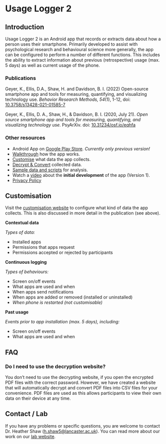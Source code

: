 # Usage Logger 2

## Introduction
Usage Logger 2 is an Android app that records or extracts data about how a person uses their smartphone. Primarily developed to assist with psychological research and behavioural science more generally, the app can be configured to perform a number of different functions. This includes the ability to extract information about previous (retrospective) usage (max. 5 days) as well as current usage of the phone.

### Publications

Geyer, K., Ellis, D.A., Shaw, H. and Davidson, B. I. (2022) Open-source smartphone app and tools for measuring, quantifying, and visualizing technology use. <em>Behavior Research Methods, 54</em>(1), 1-12, doi: [10.3758/s13428-021-01585-7](https://doi.org/10.3758/s13428-021-01585-7)

Geyer, K., Ellis, D. A., Shaw, H., & Davidson, B. I. (2020, July 21). *Open source smartphone app and tools for measuring, quantifying, and visualizing technology use.* PsyArXiv. doi: [10.31234/osf.io/eqhfa](https://doi.org/10.31234/osf.io/eqhfa)

### Other resources

<!-- - Android App on [Google Play Store](https://play.google.com/store/apps/details?id=psych.sensorlab.useagelogger2).-->
- Android App on [Google Play Store](https://play.google.com/store/apps/details?id=geyerk.sensorlab.suselogger). *Currently only previous version!*
- [Walkthrough](https://usagelogger2.netlify.app/walkthrough) how the app works.
- [Customise](https://usagelogger2.netlify.app/customise/) what data the app collects.
- [Decrypt & Convert](https://usagelogger2.netlify.app/decrypt/) collected data.
- [Sample data and scripts](https://github.com/davidaellis/UsageLoggerPublished/tree/master/sample%20data%20and%20scripts) for analysis.
- Watch a [video](https://www.youtube.com/watch?v=VET3PkaNayo&amp;feature=youtu.be) about the **initial development** of the app (Version 1).
- [Privacy Policy](https://usagelogger2.netlify.app/privacy/)

## Customisation

Visit the [customisation website](https://usagelogger2.netlify.app/customise/) to configure what kind of data the app collects. This is also discussed in more detail in the publication (see above).

**Contextual data**

*Types of data:*

- Installed apps
- Permissions that apps request
- Permissions accepted or rejected by participants

**Continuous logging** 

*Types of behaviours:*

- Screen on/off events
- What apps are used and when
- When apps send notifications
- When apps are added or removed (installed or uninstalled)
- *When phone is restarted (not customisable)*

**Past usage** 

*Events prior to app installation (max. 5 days), including:*

- Screen on/off events
- What apps are used and when

## FAQ

### Do I need to use the decryption website?
You don’t need to use the decrypting website, if you open the encrypted PDF files with the correct password. However, we have created a website that will automatically decrypt and convert PDF files into CSV files for your convenience. PDF files are used as this allows participants to view their own data on their device at any time. 

## Contact / Lab
If you have any problems or specific questions, you are welcome to contact Dr. Heather Shaw (<a href="mailto:h.shaw5@lancaster.ac.uk">h.shaw5@lancaster.ac.uk</a>). You can read more about our work on our [lab website](https://psychsensorlab.com/).